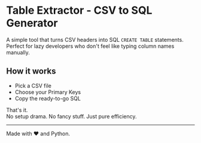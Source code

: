 # Table Extractor - CSV to SQL Generator

A simple tool that turns CSV headers into SQL `CREATE TABLE` statements.  
Perfect for lazy developers who don't feel like typing column names manually.

## How it works

- Pick a CSV file
- Choose your Primary Keys
- Copy the ready-to-go SQL

That's it.  
No setup drama. No fancy stuff. Just pure efficiency.

---
Made with ❤️ and Python.
